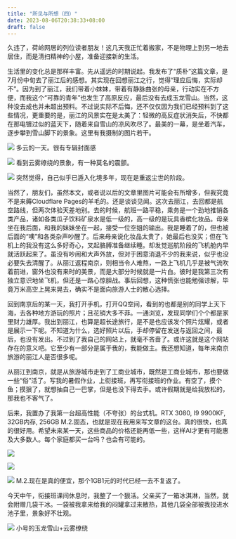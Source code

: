 ```yaml
---
title: "所见与所想（四）"
date: 2023-08-06T20:38:33+08:00
draft: false
---
```


久违了，荷岭网居的列位读者朋友！这几天我正忙着搬家，不是物理上到另一地去居住，而是清扫精神的小屋，准备迎接新的生活。

生活里的变化总是那样丰富。先从遥远的时期说起。我发布了“质朴”这篇文章，是7月份中旬去了丽江后的感想。其实现在回想丽江之行，觉得“理应后悔，实际却不”。因为到了丽江，我们带着小妹妹，带着有静脉曲张的母亲，行动实在不方便，而我这个“可靠的青年”也发生了高原反应，最后没有去成玉龙雪山。当然，这种没去成也并未超出预料。不过说实际不后悔，还不仅仅因为我们已经预料到了这些情况，更重要的是，丽江的风景实在是太美了：轻微的高反症状消失后，不快都在那电镀过似的蓝天下，随着来自雪山的凉风吹尽了。最美的一幕，是坐着汽车，逐步攀到雪山脚下的景象。这里有我摄制的图片若干。

![](/images/IMG_20230713_130849.jpg)
多云的一天。很有专辑封面感

![](/images/IMG_20230713_131031.jpg)
看到云雾缭绕的景象，有一种莫名的震颤。

![](/images/IMG_20230713_131449.jpg)
突然觉得，自己似乎已遁入化境多年，现在是重返尘世的阶段。

当然了，朋友们，虽然本文，或者说以后的文章里图片可能会有所增多，但我究竟不是来薅Cloudflare Pages的羊毛的。还是谈谈见闻。这次去丽江，去回都是航空路线，但两次体验天差地别。去的时候，航班一路平稳，乘务是一个劲地推销各类产品，诸如各类瓜子饮料矿泉水是低一级的，高一级的是玩具香槟化妆品。母亲坐在我后面，和我的妹妹坐在一起，接受一位空姐的输出。我是睡着了的，但也被后面的“噢”和各类杂声吵醒了。后来母亲说化妆品太贵了，她最后也没买；但在飞机上的我没有这么多好奇心，叉起胳膊准备继续睡。却发觉巡航阶段的飞机舱内早就活跃起来了。虽没有吵闹和大声外放，但对于困意消退不少的我来说，似乎也没必要失去清醒了。从丽江返程南京，则相当令人难熬，一路上飞机几乎是被气流吹着前进，窗外也没有来时的美景，而是大部分时候就是一片白。彼时是我第三次有独立意识地坐飞机，但还是一路心惊胆战。事后回想，这种慌张也能勉强谅解，毕竟万米高空上晃来晃去，确实不是面向旅游人士的散心选择。

回到南京后的某一天，我打开手机，打开QQ空间，看到的也都是别的同学上天下海，去各种地方游玩的照片；且花销大多不菲。一通浏览，发现同学们个个都是家里财力雄厚。我出到丽江，也算是超长途旅行，是不是也应该发个照片炫耀，或者是展示一下呢。不知道为什么，选好照片以后，手却停留在发送与返回之间，最后，也没有发出。不过到了我自己的网站上，就毫不吝啬了。或许这就是这个网站存在的意义吧。它至少有一部分是属于我的，我能做主。我还想知道，每年来南京旅游的丽江人是否很多呢。

从丽江到南京，就是从旅游城市走到了工商业城市，既然是工商业城市，那也要做一些“俗”活了。写我的暑假作业，上衔接班，再写衔接班的作业。有空了，摸个鱼；摸狠了，就想抽自己一巴掌，但是也没下得去手。或许假期就是给我放松的，那我也不客气了。

后来，我置办了我第一台超高性能（不夸张）的台式机。RTX 3080, I9 9900KF, 32GB内存, 256GB M.2.固态，也就是现在我用来写文章的这台。真的很快，也真的很好用。希望未来某一天，这些商品的价格还能再低一些，这样AI才更有可能惠及大多数人。每个家庭都买一台吗？也会有可能的。

![](/images/IMG_20230724_221843.jpg)

![](/images/IMG_20230725_184814.jpg)

![](/images/IMG_20230725_185417.jpg)
M.2.现在是真的便宜，那个1GB1元的时代已经一去不复返了。

今天中午，衔接班课间休息时，我整了一个狠活。父亲买了一箱冰淇淋，当然，就会附赠几袋干冰。一袋被我拿来给我的闷罐拿过来散热，其他几袋全部被我投进水池子里，景象好不壮观。

![](/images/IMG_20230806_112355.jpg)
小号的玉龙雪山+云雾缭绕